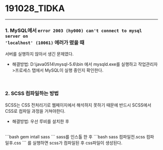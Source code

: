 # 191028_TIDKA
<hr>

### 1. MySQL에서 <code>error 2003 (hy000) can't connect to mysql server on 'localhost' (10061)</code> 에러가 떴을 때
서버를 실행하지 않아서 생긴 문제였다.
- 해결방법: D:\java0514\mysql-5.6\bin 에서 mysqld.exe를 실행하고 작업관리자>프로세스 탭에서 MySQL이 실행 중인지 확인한다.

<br>

### 2. SCSS 컴파일하는 방법
SCSS는 CSS 전처리기로 웹페이지에서 해석하지 못하기 때문에 반드시 SCSS에서 CSS로 컴파일 과정을 거쳐야한다.
- 해결방법: 우선 루비를 설치한 후 
<br>
```bash
gem intall sass
```
sass를 인스톨 한 후
```bash
sass 컴파일전.scss 컴파일후.css
```
를 실행하면 scss가 컴파일된 후 css파일이 생성된다.

